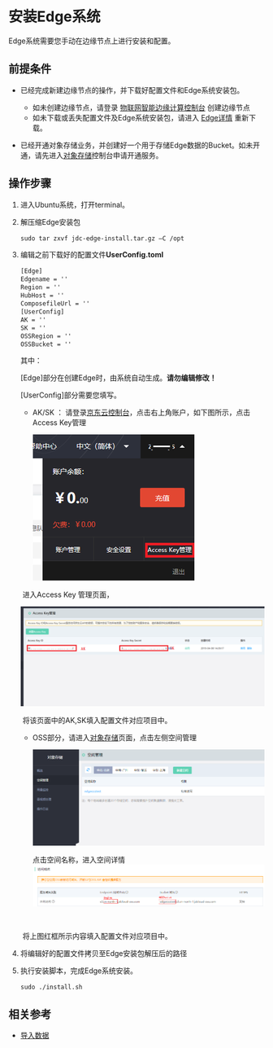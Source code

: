 # 安装Edge系统

Edge系统需要您手动在边缘节点上进行安装和配置。

## 前提条件

- 已经完成新建边缘节点的操作，并下载好配置文件和Edge系统安装包。

  - 如未创建边缘节点，请登录 [物联网智能边缘计算控制台](<https://iot-console.jdcloud.com/iotedge>) 创建边缘节点
  - 如未下载或丢失配置文件及Edge系统安装包，请进入 [Edge详情]() 重新下载。

- 已经开通对象存储业务，并创建好一个用于存储Edge数据的Bucket。如未开通，请先进入[对象存储](https://oss-console.jdcloud.com/)控制台申请开通服务。

  

## 操作步骤
1. 进入Ubuntu系统，打开terminal。

    

2. 解压缩Edge安装包

    ```
    sudo tar zxvf jdc-edge-install.tar.gz –C /opt
    ```

3. 编辑之前下载好的配置文件**UserConfig.toml**

    ```
    [Edge]
    Edgename = ''
    Region = ''
    HubHost = ''
    ComposefileUrl = ''
    [UserConfig]
    AK = ''
    SK = ''
    OSSRegion = ''
    OSSBucket = ''
    ```

    其中：

    [Edge]部分在创建Edge时，由系统自动生成。**请勿编辑修改！**

    [UserConfig]部分需要您填写。

    - AK/SK ： 请登录[京东云控制台](https://console.jdcloud.com/)，点击右上角账户，如下图所示，点击Access Key管理

      ![](../../../../image/IoT/IoT-Edge/账号.png)

    ​	进入Access Key 管理页面，

      ![](../../../../image/IoT/IoT-Edge/AKSK.png)

    ​	将该页面中的AK,SK填入配置文件对应项目中。

    - OSS部分，请进入[对象存储](https://oss-console.jdcloud.com/)页面，点击左侧空间管理

      ![](../../../../image/IoT/IoT-Edge/edgeoss1.png)

      点击空间名称，进入空间详情
      ![](../../../../image/IoT/IoT-Edge/edgeoss2.png)

    ​       

    ​       将上图红框所示内容填入配置文件对应项目中。

4. 将编辑好的配置文件拷贝至Edge安装包解压后的路径

5. 执行安装脚本，完成Edge系统安装。

    ```
    sudo ./install.sh
    ```

    

## 相关参考

- [导入数据](Import-Data.md)

